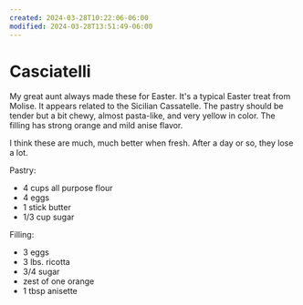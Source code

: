 ```yaml
---
created: 2024-03-28T10:22:06-06:00
modified: 2024-03-28T13:51:49-06:00
---
```


# Casciatelli

My great aunt always made these for Easter. It's a typical Easter treat from Molise. It appears related to the Sicilian Cassatelle. The pastry should be tender but a bit chewy, almost pasta-like, and very yellow in color. The filling has strong orange and mild anise flavor. 

I think these are much, much better when fresh. After a day or so, they lose a lot.

Pastry:
- 4 cups all purpose flour
- 4 eggs
- 1 stick butter
- 1/3 cup sugar 

Filling:
- 3 eggs
- 3 lbs. ricotta
- 3/4 sugar
- zest of one orange
- 1 tbsp anisette
